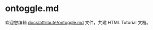 ontoggle.md
===

欢迎您编辑 <a target="__blank" href="https://github.com/jaywcjlove/html-tutorial/blob/master/docs/attribute/ontoggle.md">docs/attribute/ontoggle.md</a> 文件，共建 HTML Tutorial 文档。